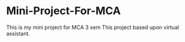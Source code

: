 # Mini-Project-For-MCA
This is my mini project for MCA 3 sem
This project based upon virtual assistant.
